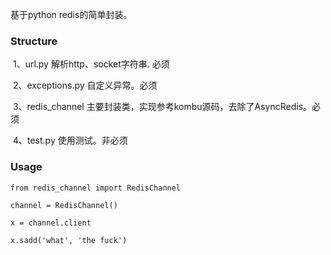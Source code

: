 基于python redis的简单封装。





### **Structure**

​	1、url.py   解析http、socket字符串. 必须

​	2、exceptions.py    自定义异常。必须

​	3、redis_channel     主要封装类，实现参考kombu源码，去除了AsyncRedis。必须

​	4、test.py    使用测试。非必须





### **Usage**

```
from redis_channel import RedisChannel

channel = RedisChannel()

x = channel.client

x.sadd('what', 'the fuck')
```

